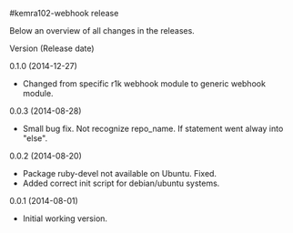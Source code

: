 #kemra102-webhook release

Below an overview of all changes in the releases.

Version (Release date)

0.1.0   (2014-12-27)

  * Changed from specific r1k webhook module to generic webhook module.

0.0.3   (2014-08-28)

  * Small bug fix. Not recognize repo_name. If statement went alway into "else".

0.0.2   (2014-08-20)

  * Package ruby-devel not available on Ubuntu. Fixed.
  * Added correct init script for debian/ubuntu systems.

0.0.1  (2014-08-01)
 
  * Initial working version.
